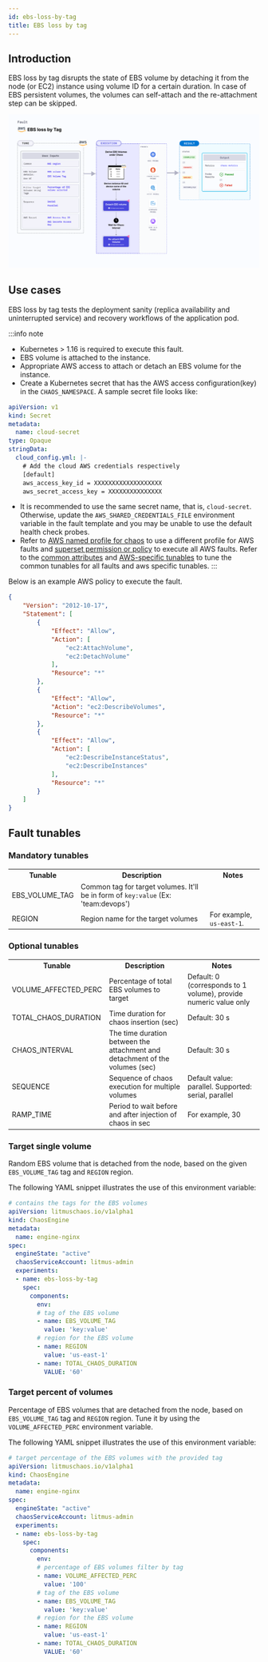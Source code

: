 ```yaml
---
id: ebs-loss-by-tag
title: EBS loss by tag
---
```

## Introduction

EBS loss by tag disrupts the state of EBS volume by detaching it from the node (or EC2) instance using volume ID for a certain duration. In case of EBS persistent volumes, the volumes can self-attach and the re-attachment step can be skipped.


![EBS Loss By Tag](./static/images/ebs-loss-by-tag.png)


## Use cases
EBS loss by tag tests the deployment sanity (replica availability and uninterrupted service) and recovery workflows of the application pod.

:::info note
- Kubernetes > 1.16 is required to execute this fault.
- EBS volume is attached to the instance.
- Appropriate AWS access to attach or detach an EBS volume for the instance. 
- Create a Kubernetes secret that has the AWS access configuration(key) in the `CHAOS_NAMESPACE`. A sample secret file looks like:
```yaml
apiVersion: v1
kind: Secret
metadata:
  name: cloud-secret
type: Opaque
stringData:
  cloud_config.yml: |-
    # Add the cloud AWS credentials respectively
    [default]
    aws_access_key_id = XXXXXXXXXXXXXXXXXXX
    aws_secret_access_key = XXXXXXXXXXXXXXX
```
- It is recommended to use the same secret name, that is, `cloud-secret`. Otherwise, update the `AWS_SHARED_CREDENTIALS_FILE` environment variable in the fault template and you may be unable to use the default health check probes. 
- Refer to [AWS named profile for chaos](./security-configurations/aws-switch-profile) to use a different profile for AWS faults and [superset permission or policy](./security-configurations/policy-for-all-aws-faults) to execute all AWS faults.
Refer to the [common attributes](../common-tunables-for-all-faults) and [AWS-specific tunables](./aws-fault-tunables) to tune the common tunables for all faults and aws specific tunables.
:::

Below is an example AWS policy to execute the fault.

```json
{
    "Version": "2012-10-17",
    "Statement": [
        {
            "Effect": "Allow",
            "Action": [
                "ec2:AttachVolume",
                "ec2:DetachVolume"
            ],
            "Resource": "*"
        },
        {
            "Effect": "Allow",
            "Action": "ec2:DescribeVolumes",
            "Resource": "*"
        },
        {
            "Effect": "Allow",
            "Action": [
                "ec2:DescribeInstanceStatus",
                "ec2:DescribeInstances"
            ],
            "Resource": "*"
        }
    ]
}
```

## Fault tunables

   <h3>Mandatory tunables</h3>
    <table>
      <tr>
        <th> Tunable </th>
        <th> Description </th>
        <th> Notes </th>
      </tr>
      <tr>
        <td> EBS_VOLUME_TAG </td>
        <td> Common tag for target volumes. It'll be in form of <code>key:value</code> (Ex: 'team:devops')</td>
        <td> </td>
      </tr>
      <tr>
        <td> REGION </td>
        <td> Region name for the target volumes</td>
        <td> For example, <code>us-east-1</code>. </td>
      </tr>
    </table>
    <h3>Optional tunables</h3>
    <table>
      <tr>
        <th> Tunable </th>
        <th> Description </th>
        <th> Notes </th>
      </tr>
       <tr>
        <td> VOLUME_AFFECTED_PERC </td>
        <td> Percentage of total EBS volumes to target </td>
        <td> Default: 0 (corresponds to 1 volume), provide numeric value only </td>
      </tr>
      <tr>
        <td> TOTAL_CHAOS_DURATION </td>
        <td> Time duration for chaos insertion (sec) </td>
        <td> Default: 30 s </td>
      </tr>
      <tr>
        <td> CHAOS_INTERVAL </td>
        <td> The time duration between the attachment and detachment of the volumes (sec) </td>
        <td> Default: 30 s </td>
      </tr>
      <tr>
        <td> SEQUENCE </td>
        <td> Sequence of chaos execution for multiple volumes</td>
        <td> Default value: parallel. Supported: serial, parallel </td>
      </tr>
      <tr>
        <td> RAMP_TIME </td>
        <td> Period to wait before and after injection of chaos in sec </td>
        <td> For example, 30 </td>
      </tr>
    </table>

### Target single volume

Random EBS volume that is detached from the node, based on the given `EBS_VOLUME_TAG` tag and `REGION` region.

The following YAML snippet illustrates the use of this environment variable:

[embedmd]:# (./static/manifests/ebs-loss-by-tag/ebs-volume-tag.yaml yaml)
```yaml
# contains the tags for the EBS volumes 
apiVersion: litmuschaos.io/v1alpha1
kind: ChaosEngine
metadata:
  name: engine-nginx
spec:
  engineState: "active"
  chaosServiceAccount: litmus-admin
  experiments:
  - name: ebs-loss-by-tag
    spec:
      components:
        env:
        # tag of the EBS volume
        - name: EBS_VOLUME_TAG
          value: 'key:value'
        # region for the EBS volume
        - name: REGION
          value: 'us-east-1'
        - name: TOTAL_CHAOS_DURATION
          VALUE: '60'
```

### Target percent of volumes

Percentage of EBS volumes that are detached from the node, based on `EBS_VOLUME_TAG` tag and `REGION` region. Tune it by using the `VOLUME_AFFECTED_PERC` environment variable.

The following YAML snippet illustrates the use of this environment variable:

[embedmd]:# (./static/manifests/ebs-loss-by-tag/volume-affected-percentage.yaml yaml)
```yaml
# target percentage of the EBS volumes with the provided tag
apiVersion: litmuschaos.io/v1alpha1
kind: ChaosEngine
metadata:
  name: engine-nginx
spec:
  engineState: "active"
  chaosServiceAccount: litmus-admin
  experiments:
  - name: ebs-loss-by-tag
    spec:
      components:
        env:
        # percentage of EBS volumes filter by tag
        - name: VOLUME_AFFECTED_PERC
          value: '100'
        # tag of the EBS volume
        - name: EBS_VOLUME_TAG
          value: 'key:value'
        # region for the EBS volume
        - name: REGION
          value: 'us-east-1'
        - name: TOTAL_CHAOS_DURATION
          VALUE: '60'
```
